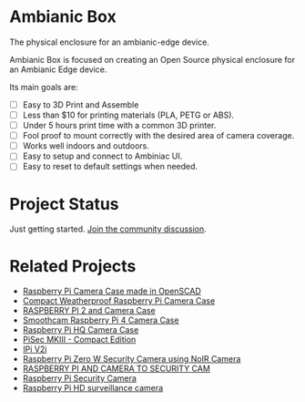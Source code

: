 # Ambianic Box
The physical enclosure for an ambianic-edge device.

Ambianic Box is focused on creating an Open Source physical enclosure for an Ambianic Edge device.

Its main goals are:
-  [ ] Easy to 3D Print and Assemble
-  [ ] Less than $10 for printing materials (PLA, PETG or ABS).
-  [ ] Under 5 hours print time with a common 3D printer.
-  [ ] Fool proof to mount correctly with the desired area of camera coverage.
-  [ ] Works well indoors and outdoors.
-  [ ] Easy to setup and connect to Ambiniac UI.
-  [ ] Easy to reset to default settings when needed.

# Project Status

Just getting started. [Join the community discussion](https://ambianicai.slack.com/archives/C011GNE2EGN).

# Related Projects

* [Raspberry Pi Camera Case made in OpenSCAD](https://youtu.be/mZ9OWpSGRZU)
* [Compact Weatherproof Raspberry Pi Camera Case](https://tinkererblog.wordpress.com/2015/07/28/how-i-designed-a-compact-weatherproof-raspberry-pi-case/)
* [RASPBERRY PI 2 and Camera Case](https://grabcad.com/library/raspberry-pi-2-camera-case-1)
* [Smoothcam Raspberry Pi 4 Camera Case](https://ameridroid.com/products/smoothcam-raspberry-pi-4-camera-case-3d-printed)
* [Raspberry Pi HQ Camera Case](https://learn.adafruit.com/raspberry-pi-hq-camera-case/3d-printing)
* [PiSec MKIII - Compact Edition](https://www.thingiverse.com/thing:2825778)
* [IPi V2i](https://www.thingiverse.com/thing:3727587)
* [Raspberry Pi Zero W Security Camera using NoIR Camera](https://www.thingiverse.com/thing:3816376)
* [RASPBERRY PI AND CAMERA TO SECURITY CAM](https://cults3d.com/en/3d-model/various/raspberry-pi-and-camera-to-security-cam-enclosure-mount-source-files-included)
* [Raspberry Pi Security Camera](https://all3dp.com/9-things-you-need-for-a-3d-printed-raspberry-pi-security-camera/)
* [Raspberry Pi HD surveillance camera](https://tritek.pw/2013/11/01/raspberry-pi-hd-surveillance-camera/)
